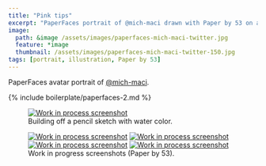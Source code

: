 ```yaml
---
title: "Pink tips"
excerpt: "PaperFaces portrait of @mich-maci drawn with Paper by 53 on an iPad."
image: 
  path: &image /assets/images/paperfaces-mich-maci-twitter.jpg 
  feature: *image
  thumbnail: /assets/images/paperfaces-mich-maci-twitter-150.jpg
tags: [portrait, illustration, Paper by 53]
---
```


PaperFaces avatar portrait of <a href="http://twitter.com/mich-maci">@mich-maci</a>.

{% include boilerplate/paperfaces-2.md %}

<figure>
	<a href="/assets/images/paperfaces-mich-maci-process-1-lg.jpg"><img src="/assets/images/paperfaces-mich-maci-process-1-750.jpg" alt="Work in process screenshot"></a>
	<figcaption>Building off a pencil sketch with water color.</figcaption>
</figure>

<figure class="half">
	<a href="/assets/images/paperfaces-mich-maci-process-2-lg.jpg"><img src="/assets/images/paperfaces-mich-maci-process-2-600.jpg" alt="Work in process screenshot"></a>
	<a href="/assets/images/paperfaces-mich-maci-process-3-lg.jpg"><img src="/assets/images/paperfaces-mich-maci-process-3-600.jpg" alt="Work in process screenshot"></a>
	<a href="/assets/images/paperfaces-mich-maci-process-4-lg.jpg"><img src="/assets/images/paperfaces-mich-maci-process-4-600.jpg" alt="Work in process screenshot"></a>
	<a href="/assets/images/paperfaces-mich-maci-process-5-lg.jpg"><img src="/assets/images/paperfaces-mich-maci-process-5-600.jpg" alt="Work in process screenshot"></a>
	<figcaption>Work in progress screenshots (Paper by 53).</figcaption>
</figure>

